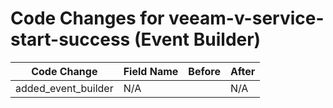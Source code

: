 # Code Changes for veeam-v-service-start-success (Event Builder)

| Code Change | Field Name | Before | After |
|-------------|------------|--------|-------|
| added_event_builder | N/A |  | N/A |